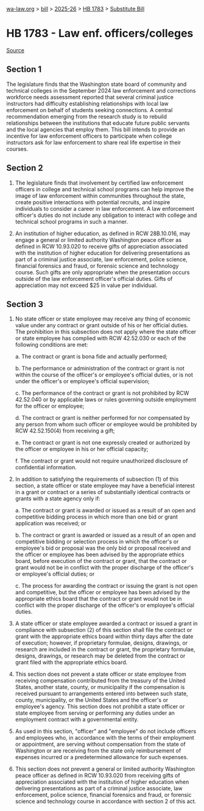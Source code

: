 [wa-law.org](/) > [bill](/bill/) > [2025-26](/bill/2025-26/) > [HB 1783](/bill/2025-26/hb/1783/) > [Substitute Bill](/bill/2025-26/hb/1783/S/)

# HB 1783 - Law enf. officers/colleges

[Source](http://lawfilesext.leg.wa.gov/biennium/2025-26/Pdf/Bills/House%20Bills/1783-S.pdf)

## Section 1
The legislature finds that the Washington state board of community and technical colleges in the September 2024 law enforcement and corrections workforce needs assessment reported that several criminal justice instructors had difficulty establishing relationships with local law enforcement on behalf of students seeking connections. A central recommendation emerging from the research study is to rebuild relationships between the institutions that educate future public servants and the local agencies that employ them. This bill intends to provide an incentive for law enforcement officers to participate when college instructors ask for law enforcement to share real life expertise in their courses.

## Section 2
1. The legislature finds that involvement by certified law enforcement officers in college and technical school programs can help improve the image of law enforcement within communities throughout the state, create positive interactions with potential recruits, and inspire individuals to consider a career in law enforcement. A law enforcement officer's duties do not include any obligation to interact with college and technical school programs in such a manner.

2. An institution of higher education, as defined in RCW 28B.10.016, may engage a general or limited authority Washington peace officer as defined in RCW 10.93.020 to receive gifts of appreciation associated with the institution of higher education for delivering presentations as part of a criminal justice associate, law enforcement, police science, financial forensics and fraud, or forensic science and technology course. Such gifts are only appropriate when the presentation occurs outside of the law enforcement officer's official duties. Gifts of appreciation may not exceed $25 in value per individual.

## Section 3
1. No state officer or state employee may receive any thing of economic value under any contract or grant outside of his or her official duties. The prohibition in this subsection does not apply where the state officer or state employee has complied with RCW 42.52.030 or each of the following conditions are met:

    a. The contract or grant is bona fide and actually performed;

    b. The performance or administration of the contract or grant is not within the course of the officer's or employee's official duties, or is not under the officer's or employee's official supervision;

    c. The performance of the contract or grant is not prohibited by RCW 42.52.040 or by applicable laws or rules governing outside employment for the officer or employee;

    d. The contract or grant is neither performed for nor compensated by any person from whom such officer or employee would be prohibited by RCW 42.52.150(4) from receiving a gift;

    e. The contract or grant is not one expressly created or authorized by the officer or employee in his or her official capacity;

    f. The contract or grant would not require unauthorized disclosure of confidential information.

2. In addition to satisfying the requirements of subsection (1) of this section, a state officer or state employee may have a beneficial interest in a grant or contract or a series of substantially identical contracts or grants with a state agency only if:

    a. The contract or grant is awarded or issued as a result of an open and competitive bidding process in which more than one bid or grant application was received; or

    b. The contract or grant is awarded or issued as a result of an open and competitive bidding or selection process in which the officer's or employee's bid or proposal was the only bid or proposal received and the officer or employee has been advised by the appropriate ethics board, before execution of the contract or grant, that the contract or grant would not be in conflict with the proper discharge of the officer's or employee's official duties; or

    c. The process for awarding the contract or issuing the grant is not open and competitive, but the officer or employee has been advised by the appropriate ethics board that the contract or grant would not be in conflict with the proper discharge of the officer's or employee's official duties.

3. A state officer or state employee awarded a contract or issued a grant in compliance with subsection (2) of this section shall file the contract or grant with the appropriate ethics board within thirty days after the date of execution; however, if proprietary formulae, designs, drawings, or research are included in the contract or grant, the proprietary formulae, designs, drawings, or research may be deleted from the contract or grant filed with the appropriate ethics board.

4. This section does not prevent a state officer or state employee from receiving compensation contributed from the treasury of the United States, another state, county, or municipality if the compensation is received pursuant to arrangements entered into between such state, county, municipality, or the United States and the officer's or employee's agency. This section does not prohibit a state officer or state employee from serving or performing any duties under an employment contract with a governmental entity.

5. As used in this section, "officer" and "employee" do not include officers and employees who, in accordance with the terms of their employment or appointment, are serving without compensation from the state of Washington or are receiving from the state only reimbursement of expenses incurred or a predetermined allowance for such expenses.

6. This section does not prevent a general or limited authority Washington peace officer as defined in RCW 10.93.020 from receiving gifts of appreciation associated with the institution of higher education when delivering presentations as part of a criminal justice associate, law enforcement, police science, financial forensics and fraud, or forensic science and technology course in accordance with section 2 of this act.
